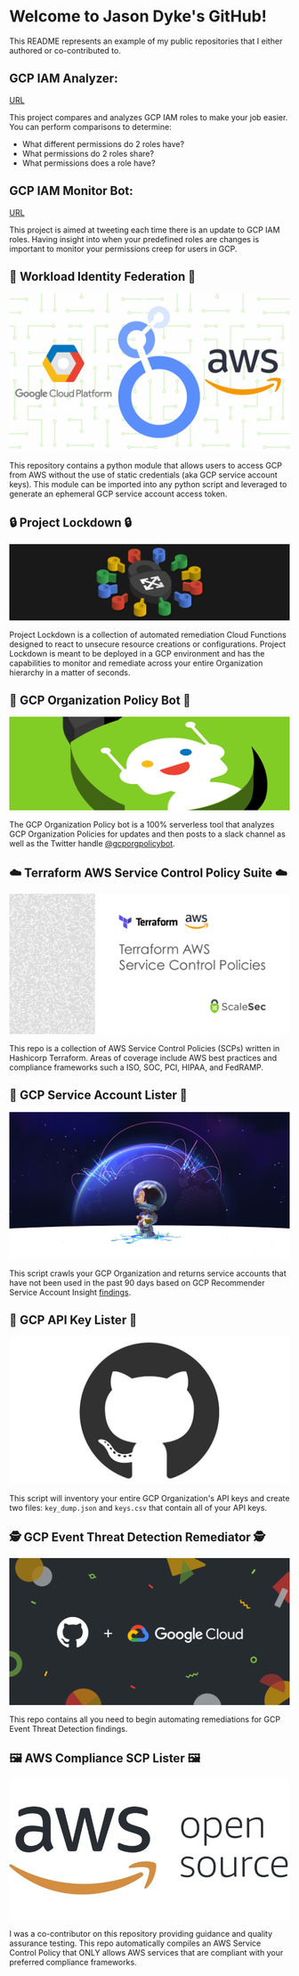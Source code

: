 # Welcome to Jason Dyke's GitHub!

This README represents an example of my public repositories that I either authored or co-contributed to.

## GCP IAM Analyzer:
[URL](https://github.com/jdyke/gcp-iam-analyzer)

This project compares and analyzes GCP IAM roles to make your job easier. You can perform comparisons to determine:
- What different permissions do 2 roles have?
- What permissions do 2 roles share?
- What permissions does a role have?

## GCP IAM Monitor Bot:
[URL](https://github.com/jdyke/gcp_iam_update_bot)

This project is aimed at tweeting each time there is an update to GCP IAM roles. Having insight into when your predefined roles are changes is important to monitor your permissions creep for users in GCP. 

## :construction_worker: Workload Identity Federation :construction_worker:
[![Workload Identity Fedederation](./img/aws-to-gcp.png)](https://github.com/ScaleSec/gcp-workload-identity-federation)

This repository contains a python module that allows users to access GCP from AWS without the use of static credentials (aka GCP service account keys). This module can be imported into any python script and leveraged to generate an ephemeral GCP service account access token.

## :lock: Project Lockdown :lock:
[![Project Lockdown](./img/project_lockdown.png)](https://github.com/ScaleSec/project_lockdown)

Project Lockdown is a collection of automated remediation Cloud Functions designed to react to unsecure resource creations or configurations. Project Lockdown is meant to be deployed in a GCP environment and has the capabilities to monitor and remediate across your entire Organization hierarchy in a matter of seconds.

## :robot: GCP Organization Policy Bot :robot:
[![org policy bot](./img/org_policy_bot.png)](https://github.com/ScaleSec/gcp_org_policy_notifier)

The GCP Organization Policy bot is a 100% serverless tool that analyzes GCP Organization Policies for updates and then posts to a slack channel as well as the Twitter handle [@gcporgpolicybot](https://twitter.com/gcporgpolicybot).

## :cloud: Terraform AWS Service Control Policy Suite :cloud:
[![Terraform AWS SCP](./img/terraform_aws_scp.png)](https://github.com/ScaleSec/terraform_aws_scp)

This repo is a collection of AWS Service Control Policies (SCPs) written in Hashicorp Terraform. Areas of coverage include AWS best practices and compliance frameworks such a ISO, SOC, PCI, HIPAA, and FedRAMP.

## :man_dancing: GCP Service Account Lister :man_dancing:
[![GCP Service Account Lister](./img/github_banner.png)](https://github.com/ScaleSec/gcp_sa_lister)

This script crawls your GCP Organization and returns service accounts that have not been used in the past 90 days based on GCP Recommender Service Account Insight [findings](https://cloud.google.com/iam/docs/managing-insights).

## :key: GCP API Key Lister :key:
[![GCP API Key Lister](./img/github_logo.png)](https://github.com/ScaleSec/gcp_api_key_inventory)

This script will inventory your entire GCP Organization's API keys and create two files: `key_dump.json` and `keys.csv` that contain all of your API keys. 

## :detective: GCP Event Threat Detection Remediator :detective:
[![GCP ETD Remediator](./img/github_gcp.png)](https://github.com/ScaleSec/gcp_threat_detection_auto_remediation)

This repo contains all you need to begin automating remediations for GCP Event Threat Detection findings.

## :framed_picture:	AWS Compliance SCP Lister :framed_picture:
[![AWS SCP Lister](./img/aws_open.jpg)](https://github.com/salesforce/aws-allowlister)

I was a co-contributor on this repository providing guidance and quality assurance testing. This repo automatically compiles an AWS Service Control Policy that ONLY allows AWS services that are compliant with your preferred compliance frameworks.
